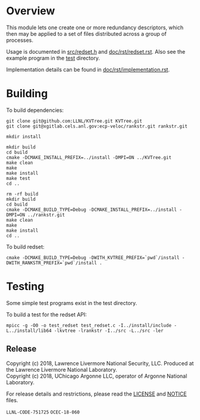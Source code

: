 # Overview
This module lets one create one or more redundancy descriptors,
which then may be applied to a set of files distributed across a group of processes.

Usage is documented in [src/redset.h](src/redset.h) and [doc/rst/redset.rst](doc/rst/redset.rst).
Also see the example program in the [test](test) directory.

Implementation details can be found in [doc/rst/implementation.rst](doc/rst/implementation.rst).

# Building

To build dependencies:

    git clone git@github.com:LLNL/KVTree.git KVTree.git
    git clone git@xgitlab.cels.anl.gov:ecp-veloc/rankstr.git rankstr.git

    mkdir install

    mkdir build
    cd build
    cmake -DCMAKE_INSTALL_PREFIX=../install -DMPI=ON ../KVTree.git
    make clean
    make
    make install
    make test
    cd ..

    rm -rf build
    mkdir build
    cd build
    cmake -DCMAKE_BUILD_TYPE=Debug -DCMAKE_INSTALL_PREFIX=../install -DMPI=ON ../rankstr.git
    make clean
    make
    make install
    cd ..

To build redset:

    cmake -DCMAKE_BUILD_TYPE=Debug -DWITH_KVTREE_PREFIX=`pwd`/install -DWITH_RANKSTR_PREFIX=`pwd`/install .

# Testing
Some simple test programs exist in the test directory.

To build a test for the redset API:

    mpicc -g -O0 -o test_redset test_redset.c -I../install/include -L../install/lib64 -lkvtree -lrankstr -I../src -L../src -ler

## Release

Copyright (c) 2018, Lawrence Livermore National Security, LLC.
Produced at the Lawrence Livermore National Laboratory.
<br>
Copyright (c) 2018, UChicago Argonne LLC, operator of Argonne National Laboratory.


For release details and restrictions, please read the [LICENSE]() and [NOTICE]() files.

`LLNL-CODE-751725` `OCEC-18-060`
